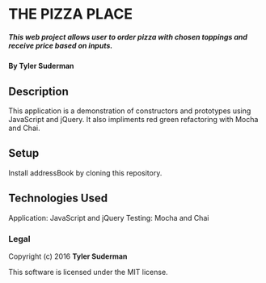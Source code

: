 # THE PIZZA PLACE

##### This web project allows user to order pizza with chosen toppings and receive price based on inputs.

#### By Tyler Suderman

## Description

This application is a demonstration of constructors and prototypes using JavaScript and jQuery. It also impliments red green refactoring with Mocha and Chai.

## Setup

Install addressBook by cloning this repository.

## Technologies Used

Application: JavaScript and jQuery
Testing:  Mocha and Chai

### Legal

Copyright (c) 2016 **Tyler Suderman**

This software is licensed under the MIT license.
